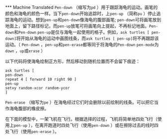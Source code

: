﻿*** Machine Translated
`Pen-down` （缩写为`pd` ）用于跟踪海龟的运动。画笔的颜色和海龟的颜色一样。当下`pen-down`开始追踪时，上`pen-up` （简称`pu` ）停止追踪海龟的运动。想到`pen-up`和`pen-down`像海龟的腹部画笔; `pen-down`可将画笔放到地面上，留下路径标记，而`pen-up`放笔可将画笔向上提起，不再标记地面。`Pen-down`和`Pen-down` `pen-up`是仅与海龟一起使用的格子。例如，`ask turtles [ pen-down]`将开始从海龟的运动中画图线条，而`ask turtles [ pen-up]`将不再跟踪该运动。（ `Pen-down` ，`pen-up`和`pen-erase`都等同于将海龟的`Pen-down` `pen-mode`为`down` ，`up`或`erase` ）

以下代码将使海龟绘制正方形，然后移动到随机位置而不会留下痕迹：


    ask turtles [
    pen-down
    repeat 4 [ forward 10 right 90 ]
    pen-up
    setxy random-xcor random-ycor
    ]


`Pen-erase` （缩写为`pe` ）在海龟经过它们时会删除以前绘制的线条。可以把它当作海龟腹部的橡皮擦。

在下面的模型中，一架飞机在飞行。根据选择的过程，飞机将简单地四处飞行（使用上`pen-up` ），在离开跑道时四处飞行（使用`pen-down` ）或在擦除过去的线时四处飞行（使用`pen-erase` ）。